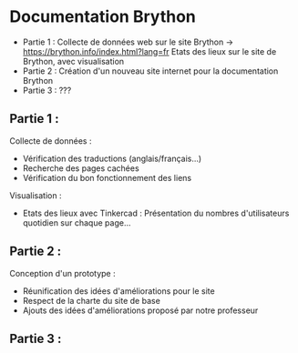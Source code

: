 # Documentation Brython 

- Partie 1  : Collecte de données web sur le site Brython -> https://brython.info/index.html?lang=fr
            Etats des lieux sur le site de Brython, avec visualisation
- Partie 2  : Création d'un nouveau site internet pour la documentation Brython 
- Partie 3 : ???


## Partie 1  : 

Collecte de données : 
- Vérification des traductions (anglais/français...)
- Recherche des pages cachées 
- Vérification du bon fonctionnement des liens

Visualisation : 
- Etats des lieux avec Tinkercad : Présentation du nombres d'utilisateurs quotidien sur chaque page...


## Partie 2 :

Conception d'un prototype :
- Réunification des idées d'améliorations pour le site
- Respect de la charte du site de base
- Ajouts des idées d'améliorations proposé par notre professeur


## Partie 3 :
